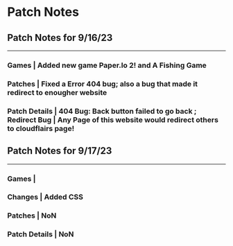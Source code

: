 # Patch Notes

## Patch Notes for 9/16/23
----------------------------
### Games | Added new game Paper.Io 2! and A Fishing Game
### Patches | Fixed a Error 404 bug; also a bug that made it redirect to enougher website
### Patch Details | 404 Bug: Back button failed to go back ; Redirect Bug | Any Page of this website would redirect others to cloudflairs page!

## Patch Notes for 9/17/23
-----------------------------
### Games |
### Changes | Added CSS
### Patches | NoN
### Patch Details | NoN
